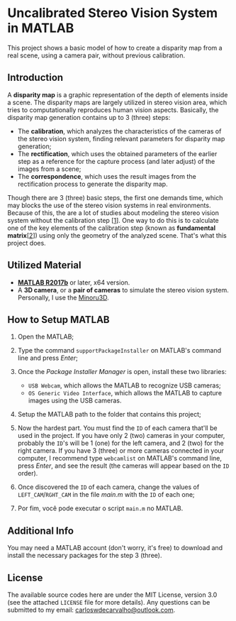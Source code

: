# Uncalibrated Stereo Vision System in MATLAB

This project shows a basic model of how to create a disparity map from a real scene, using a camera pair, without previous calibration. 

## Introduction

A **disparity map** is a graphic representation of the depth of elements inside a scene. The disparity maps are largely utilized in stereo vision area, which tries to computationally reproduces human vision aspects. Basically, the disparity map generation contains up to 3 (three) steps:

 - The **calibration**, which analyzes the characteristics of the cameras of the stereo vision system, finding relevant parameters for disparity map generation;
 - The **rectification**, which uses the obtained parameters of the earlier step as a reference for the capture process (and later adjust) of the images from a scene;
 - The **correspondence**, which uses the result images from the rectification process to generate the disparity map.

Though there are 3 (three) basic steps, the first one demands time, which may blocks the use of the stereo vision systems in real environments. Because of this, the are a lot of studies about modeling the stereo vision system without the calibration step [[1](https://www.researchgate.net/publication/220692096_Introductory_techniques_for_3-D_computer_vision)]. One way to do this is to calculate one of the key elements of the calibration step (known as **fundamental matrix**[[2](https://www.cambridge.org/core/books/multiple-view-geometry-in-computer-vision/0B6F289C78B2B23F596CAA76D3D43F7A)]) using only the geometry of the analyzed scene. That's what this project does. 

## Utilized Material

- [**MATLAB R2017b**](https://www.mathworks.com/products/matlab.html) or later, x64 version.
- A **3D camera**, or a **pair of cameras** to simulate the stereo vision system. Personally, I use the [Minoru3D](http://www.minoru3d.com/).

## How to Setup MATLAB

1. Open the MATLAB;

2. Type the command `supportPackageInstaller` on MATLAB's command line and press _Enter_;

3. Once the _Package Installer Manager_ is open, install these two libraries:

	- `USB Webcam`, which allows the MATLAB to recognize USB cameras;
	- `OS Generic Video Interface`, which allows the MATLAB to capture images using the USB cameras.
	
4. Setup the MATLAB path to the folder that contains this project;

5. Now the hardest part. You must find the `ID` of each camera that'll be used in the project. If you have only 2 (two) cameras in your computer, probably the `ID`'s will be 1 (one) for the left camera, and 2 (two) for the right camera. If you have 3 (three) or more cameras connected in your computer, I recommend type `webcamlist` on MATLAB's command line, press _Enter_, and see the result (the cameras will appear based on the `ID` order). 

6. Once discovered the `ID` of each camera, change the values of `LEFT_CAM`/`RGHT_CAM` in the file _main.m_ with the `ID` of each one;

7. Por fim, você pode executar o script `main.m` no MATLAB.

## Additional Info

You may need a MATLAB account (don't worry, it's free) to download and install the necessary packages for the step 3 (three).

## License

The available source codes here are under the MIT License, version 3.0 (see the attached `LICENSE` file for more details). Any questions can be submitted to my email: carloswdecarvalho@outlook.com.